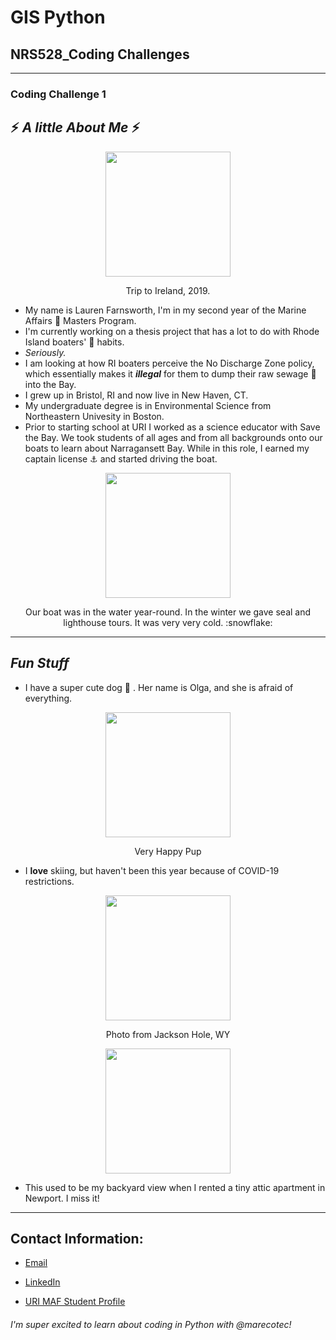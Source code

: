# GIS Python
## NRS528_Coding Challenges
---------------------------


### **Coding Challenge 1**

## :zap: *A little About Me* :zap:
<p align="center">
<img src="https://scontent-bos3-1.xx.fbcdn.net/v/t1.6435-9/90198183_10217122612485913_5189572639743541248_n.jpg?_nc_cat=105&ccb=1-3&_nc_sid=09cbfe&_nc_ohc=udJo3bJ-nrEAX8riqLP&_nc_ht=scontent-bos3-1.xx&oh=ff0bb72b184b52509527bd411900eaef&oe=60A4E3B6" width="200" height="200" />
  <p align="center">  
Trip to Ireland, 2019.

* My name is Lauren Farnsworth, I'm in my second year of the Marine Affairs :ocean: Masters Program. 
* I'm currently working on a thesis project that has a lot to do with Rhode Island boaters' :toilet: habits.
* _Seriously._
* I am looking at how RI boaters perceive the No Discharge Zone policy, which essentially makes it _**illegal**_ for them to dump their raw sewage :poop: into the Bay.
* I grew up in Bristol, RI and now live in New Haven, CT.
* My undergraduate degree is in Environmental Science from Northeastern Univesity in Boston.
* Prior to starting school at URI I worked as a science educator with Save the Bay. We took students of all ages and from all backgrounds onto our boats to learn about Narragansett Bay. While in this role, I earned my captain license :anchor: and started driving the boat. 
<p align="center">
<img src="https://scontent-bos3-1.xx.fbcdn.net/v/t1.18169-9/12743721_10205770700015196_796221561630944052_n.jpg?_nc_cat=104&ccb=1-3&_nc_sid=a9b1d2&_nc_ohc=Wiw7EmvKuNQAX9gGxRu&_nc_oc=AQkjaXyew_vxCfmGTH9syW4-_w2uH4yaX7reJJZuTZ-8_7ClGgoxXqyL8XNYbuVT5RINXPR6gVX_ENsYqS8OGqNd&_nc_ht=scontent-bos3-1.xx&oh=d4b3b52cc46d3504c69bf490baff2e5a&oe=60A25AB5" width="200" height ="200" />
  <p align="center">
Our boat was in the water year-round. In the winter we gave seal and lighthouse tours. It was very very cold. :snowflake: 
    
__________________________________________________________________________________________________________________________________
    
## *Fun Stuff* 

* I have a super cute dog :dog: . Her name is Olga, and she is afraid of everything.
<p align="center">
<img src="https://scontent-bos3-1.xx.fbcdn.net/v/t1.6435-9/72124833_10215782321739482_2277936734085840896_n.jpg?_nc_cat=105&ccb=1-3&_nc_sid=730e14&_nc_ohc=yTDDHBjc9tAAX9viBvb&_nc_ht=scontent-bos3-1.xx&oh=bd4646788f2bf33bd32e4a4fecd15fb8&oe=60A4315D" width="200" height="200" /> 
  <p align="center">
Very Happy Pup

* I **love** skiing, but haven't been this year because of COVID-19 restrictions.
<p align="center">
<img src="https://scontent-bos3-1.xx.fbcdn.net/v/t1.6435-9/70510202_10215500417212045_6566579935555616768_n.jpg?_nc_cat=109&ccb=1-3&_nc_sid=174925&_nc_ohc=YGOfpkFUajQAX-CL-9E&_nc_ht=scontent-bos3-1.xx&oh=a593a6e15326bcf5c4cde6a877a5f8cc&oe=60A1C7BC" width="200" height="200" />
  <p align="center">
Photo from Jackson Hole, WY
<p align="center">
<img src="https://scontent-bos3-1.xx.fbcdn.net/v/t1.6435-9/69527869_10215500572575929_2785012465816043520_n.jpg?_nc_cat=111&ccb=1-3&_nc_sid=19026a&_nc_ohc=Fmcccsl6v9MAX8xeDPR&_nc_ht=scontent-bos3-1.xx&oh=8d096f23888fd698df24791534080675&oe=60A3111A" width="200" height="200" /> 
 
* This used to be my backyard view when I rented a tiny attic apartment in Newport. I miss it!
_______________________________________________________________________________________________________
    
## Contact Information:
* [Email](laurenfarnsworth9@gmail.com)

* [LinkedIn](https://www.linkedin.com/in/lauren-farnsworth-072b8530/)

* [URI MAF Student Profile](https://web.uri.edu/maf/2021/02/03/lauren-farnsworth/)


###### I'm super excited to learn about coding in Python with @marecotec!  
